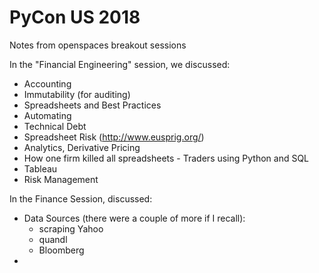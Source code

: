 # PyCon US 2018
Notes from openspaces breakout sessions



In the "Financial Engineering" session, we discussed:

* Accounting
* Immutability (for auditing)
* Spreadsheets and Best Practices
* Automating
* Technical Debt
* Spreadsheet Risk (http://www.eusprig.org/)
* Analytics, Derivative Pricing
* How one firm killed all spreadsheets - Traders using Python and SQL
* Tableau
* Risk Management

In the Finance Session, discussed:

* Data Sources (there were a couple of more if I recall):
  - scraping Yahoo
  - quandl
  - Bloomberg
* 
